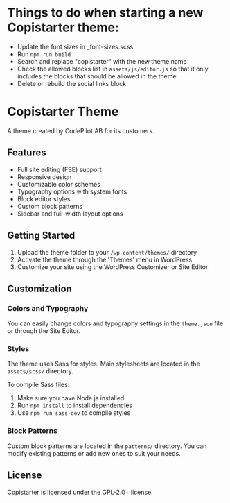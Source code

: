 # Things to do when starting a new Copistarter theme:

- Update the font sizes in _font-sizes.scss
- Run `npm run build`
- Search and replace "copistarter" with the new theme name
- Check the allowed blocks list in `assets/js/editor.js` so that it only includes the blocks that should be allowed in the theme
- Delete or rebuild the social links block

# Copistarter Theme

A theme created by CodePilot AB for its customers.

## Features

- Full site editing (FSE) support
- Responsive design
- Customizable color schemes
- Typography options with system fonts
- Block editor styles
- Custom block patterns
- Sidebar and full-width layout options

## Getting Started

1. Upload the theme folder to your `/wp-content/themes/` directory
2. Activate the theme through the 'Themes' menu in WordPress
3. Customize your site using the WordPress Customizer or Site Editor

## Customization

### Colors and Typography

You can easily change colors and typography settings in the `theme.json` file or through the Site Editor.

### Styles

The theme uses Sass for styles. Main stylesheets are located in the `assets/scss/` directory.

To compile Sass files:

1. Make sure you have Node.js installed
2. Run `npm install` to install dependencies
3. Use `npm run sass-dev` to compile styles


### Block Patterns

Custom block patterns are located in the `patterns/` directory. You can modify existing patterns or add new ones to suit your needs.

## License

Copistarter is licensed under the GPL-2.0+ license.

